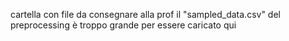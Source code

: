 cartella con file da consegnare alla prof 
il "sampled_data.csv" del preprocessing è troppo grande per essere caricato qui
